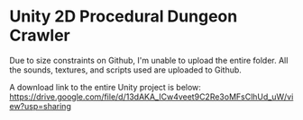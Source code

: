 # Unity 2D Procedural Dungeon Crawler

Due to size constraints on Github, I'm unable to upload the entire folder.
All the sounds, textures, and scripts used are uploaded to Github.

A download link to the entire Unity project is below:
https://drive.google.com/file/d/13dAKA_ICw4veet9C2Re3oMFsClhUd_uW/view?usp=sharing
